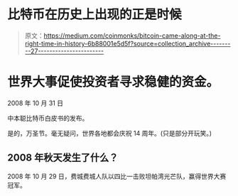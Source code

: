 # 比特币在历史上出现的正是时候

> 原文：<https://medium.com/coinmonks/bitcoin-came-along-at-the-right-time-in-history-6b88001e5d5f?source=collection_archive---------27----------------------->

# 世界大事促使投资者寻求稳健的资金。

2008 年 10 月 31 日

中本聪比特币白皮书的发布。

是的，万圣节。毫无疑问，世界各地都会庆祝 14 周年。(只是部分开玩笑。)

## 2008 年秋天发生了什么？

2008 年 10 月 29 日，费城费城人队以四比一击败坦帕湾光芒队，赢得世界大赛冠军。